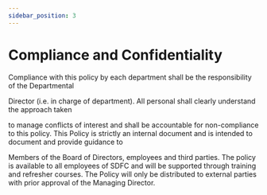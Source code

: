 ```yaml
---
sidebar_position: 3
---
```


# Compliance and Confidentiality

Compliance with this policy by each department shall be the responsibility of the Departmental

Director (i.e. in charge of department). All personal shall clearly understand the approach taken

to manage conflicts of interest and shall be accountable for non-compliance to this policy. This
Policy is strictly an internal document and is intended to document and provide guidance to

Members of the Board of Directors, employees and third parties. The policy is available to all
employees of SDFC and will be supported through training and refresher courses. The Policy
will only be distributed to external parties with prior approval of the Managing Director.
